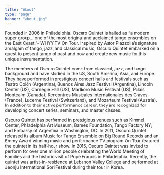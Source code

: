 ```yaml
---
title: "About"
type: "page"
banner: "about.jpg"
---
```


Founded in 2006 in Philadelphia, Oscuro Quintet is hailed as “a modern super group… one of the most original and acclaimed tango ensembles on the East Coast.”- WHYY TV On Tour. Inspired by Astor Piazzolla’s signature amalgam of tango, jazz, and classical music, Oscuro Quintet embarked on a quest to present tango of past and now and create new music for this unique instrumentation.

The members of Oscuro Quintet come from classical, jazz, and tango background and have studied in the US, South America, Asia, and Europe. They have performed in prestigious concert halls and festivals such as Teatro Colón (Argentina), Buenos Aires Jazz Festival (Argentina), Lincoln Center (US), Carnegie Hall (US), Marlboro Music Festival (US), Palais Montcalm (Canada), Rencontres Musicales Internationales des Graves (France), Lucerne Festival (Switzerland), and Mozarteum Festival (Austria). In addition to their active performance career, they are recognized for developing concert series, seminars, and master classes.

Oscuro Quintet has performed in prestigious venues such as Kimmel Center, Philadelphia Art Museum, Barnes Foundation, Tango Factory NY, and Embassy of Argentina in Washington, DC. In 2011, Oscuro Quintet released its album Music for Tango Ensemble on Big Round Records and an Emmy Award winning music and performance TV program On Tour featured the quintet in its half-hour show. In 2015, Oscuro Quintet was invited to perform for over one million people celebrating the World Meeting of Families and the historic visit of Pope Francis in Philadelphia. Recently, the quintet was artist-in-residence at Lebanon Valley College and performed at Jeonju International Sori Festival during their tour in Korea.